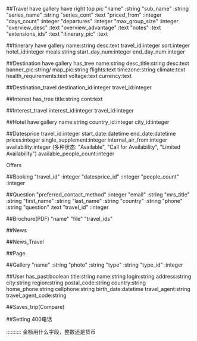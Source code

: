 ##Travel
	have gallery
	have right top pic
	"name" :string
	"sub_name" :string
	"series_name" :string
	"series_cont"	:text
	"priced_from" :integer
	"days_count"	:integer
	"departures" :integer
	"max_group_size" :integer
	"overview_desc" :text
	"overview_advantage" :text
	"notes" :text
	"extensions_ids" :text
	"itinerary_pic"	:text


##Itinerary
	have gallery
	name:string
	desc:text
	travel_id:integer
	sort:integer
	hotel_id:integer
	meals:string
	start_day_num:integer
	end_day_num:integer


##Destination
	have gallery
	has_tree
	name:string
	desc_title:string
	desc:text
	banner_pic:string/
	map_pic:string
	flights:text
	timezone:string
	climate:text
	health_requirements:text
	voltage:text
	currency:text


##Destination_travel
	destination_id:integer
	travel_id:integer


##Interest
	has_tree
	title:string
	cont:text


##Interest_travel
	interest_id:integer
	travel_id:integer

##Hotel
	have gallery
	name:string
	country_id:integer
	city_id:integer

##Datesprice
	travel_id:integer
	start_date:datetime
	end_date:datetime
	prices:integer
	single_supplement:integer
	internal_air_from:integer
	availability:integer (多种状态: "Available", "Call for Availability", "Limited Availability")
	available_people_count:integer


Offers
	

##Booking
	"travel_id" :integer
	"datesprice_id" :integer
	"people_count"	:integer



##Question
	"preferred_contact_method" :integer
	"email"	:string
	"mrs_title"	:string
	"first_name" :string
	"last_name"	:string
	"country"	:string
	"phone"	:string
	"question"	:text
	"travel_id" :integer

##Brochure(PDF)
	"name"
	"file"
	"travel_ids"


##News


##News_Travel


##Page


##Gallery
	"name" :string
	"photo" :string
	"type" :string
	"type_id" :integer

##User
	has_past:boolean
	title:string
	name:string
	login:string
	address:string
	city:string
	region:string
	postal_code:string
	country:string
	home_phone:string
	cellphone:string
	birth_date:datetime
	travel_agent:string
	travel_agent_code:string


##Saves_trip(Compare)


##Setting
	400电话

::::::::::
金额用什么字段，整数还是货币
